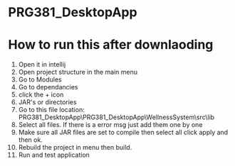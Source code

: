 # PRG381_DesktopApp

# How to run this after downlaoding

1. Open it in intellij
2. Open project structure in the main menu
3. Go to Modules
4. Go to dependancies
5. click the + icon
6. JAR's or directories
7. Go to this file location: PRG381_DesktopApp\PRG381_DesktopApp\WellnessSystem\src\lib
8. Select all files. If there is a error msg just add them one by one
9. Make sure all JAR files are set to compile then select all click apply and then ok.
10. Rebuild the project in menu then build.
11. Run and test application
